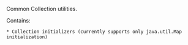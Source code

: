 Common Collection utilities.

Contains:

    * Collection initializers (currently supports only java.util.Map initialization)